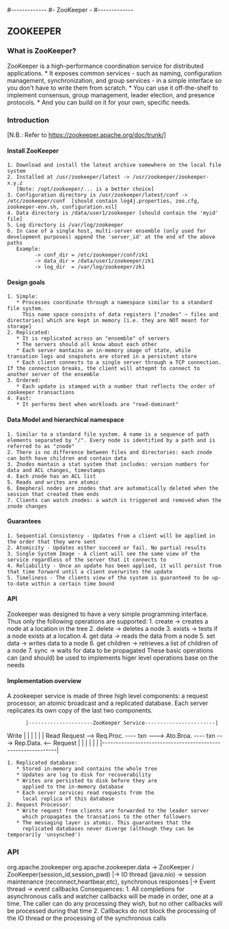 #-------------
#- ZooKeeper -
#-------------

## ZOOKEEPER

### What is ZooKeeper?
ZooKeeper is a high-performance coordination service for distributed applications.
    * It exposes common services - such as naming, configuration management, synchronization, and group services - in a simple interface so you don't have to write them from scratch.
    * You can use it off-the-shelf to implement consensus, group management, leader election, and presence protocols.
    * And you can build on it for your own, specific needs.

### Introduction

[N.B.: Refer to https://zookeeper.apache.org/doc/trunk/]

#### Install ZooKeeper
    1. Download and install the latest archive somewhere on the local file system
    2. Installed at /usr/zookeeper/latest -> /usr/zookeeper/zookeeper-x.y.z
       [Note: /opt/zookeeper/... is a better choice]
    3. Configuration directory is /usr/zookeeper/latest/conf -> /etc/zookeeper/conf  [should contain log4j.properties, zoo.cfg, zookeeper-env.sh, configuration.xsl]
    4. Data directory is /data/user1/zookeeper [should contain the 'myid' file]
    5. Log directory is /var/log/zookeeper
    6. In case of a single host, multi-server ensemble (only used for development purposes) append the 'server_id' at the end of the above paths
       Example:
             -> conf_dir = /etc/zookeeper/conf/zk1
             -> data_dir = /data/user1/zookeeper/zk1
             -> log_dir  = /var/log/zookeeper/zk1

#### Design goals
    1. Simple:
       * Processes coordinate through a namespace similar to a standard file system.
         This name space consists of data registers ["znodes" ~ files and directories] which are kept in memory [i.e. they are NOT meant for storage]
    2. Replicated:
       * It is replicated across an "ensemble" of servers
       * The servers should all know about each other
       * Each server mantains an in-memory image of state, while transation logs and snapshots are stored in a persistent store
       * Each client connects to a single server through a TCP connection. If the connection breaks, the client will attepmt to connect to another server of the ensemble
    3. Ordered:
       * Each update is stamped with a number that reflects the order of zookeeper transactions
    4. Fast:
       * It performs best when workloads are "read-dominant"

#### Data Model and hierarchical namespace
    1. Similar to a standard file system. A name is a sequence of path elements separated by "/". Every node is identified by a path and is referred to as "znode"
    2. There is no difference between files and directories: each znode can both have children and contain data
    3. Znodes mantain a stat system that includes: version numbers for data and ACL changes, timestamps
    4. Each znode has an ACL list
    5. Reads and writes are atomic
    6. Emepheral nodes are znodes that are automatically deleted when the session that created them ends
    7. Clients can watch znodes: a watch is triggered and removed when the znode changes

#### Guarantees
    1. Sequential Consistency - Updates from a client will be applied in the order that they were sent
    2. Atomicity - Updates either succeed or fail. No partial results
    3. Single System Image - A client will see the same view of the service regardless of the server that it connects to
    4. Reliability - Once an update has been applied, it will persist from that time forward until a client overwrites the update
    5. Timeliness - The clients view of the system is guaranteed to be up-to-date within a certain time bound

#### API
Zookeeper was designed to have a very simple programming interface. Thus only the following operations are supported:
    1. create -> creates a node at a location in the tree
    2. delete -> deletes a node
    3. exists -> tests if a node exists at a location
    4. get data -> reads the data from a node
    5. set data -> writes data to a node
    6. get children -> retrieves a list of children of a node
    7. sync -> waits for data to be propagated
These basic operations can (and should) be used to implements higer level operations base on the needs

#### Implementation overview
A zookeeper service is made of three high level components: a request processor, an atomic broadcast and a replicated database.
Each server replicates its own copy of the last two components.

          |---------------------ZooKeeper Service-----------------------|
  Write   |            |           |           |           |            |   Read
 Request --> Req.Proc. ---- txn ---> Ato.Broa. ---- txn ---> Rep.Data. <-- Request
          |            |           |           |           |            |
          |-------------------------------------------------------------|

    1. Replicated database:
       * Stored in-memory and contains the whole tree
       * Updates are log to disk for recoverability
       * Writes are persisted to disk before they are
         applied to the in-memory database
       * Each server services read requests from the 
         local replica of this database
    2. Request Processor:
       * Write request from clients are forwarded to the leader server
         which propagates the transations to the other followers
       * The messaging layer is atomic. This guarantees that the 
         replicated databases never diverge (although they can be temporarily 'unsynched')

### API
org.apache.zookeeper
org.apache.zookeeper.data
-> ZooKeeper / ZooKeeper(session_id,session_pwd)
    |-> IO thread (java.nio) -> session maintenance (reconnect,heartbear,etc), synchronous responses
    |-> Event thread         -> event callbacks
Consequences:
    1. All completions for asynchronous calls and watcher callbacks will be made in order, one at a time.
       The caller can do any processing they wish, but no other callbacks will be processed during that time
    2. Callbacks do not block the processing of the IO thread or the processing of the synchronous calls



